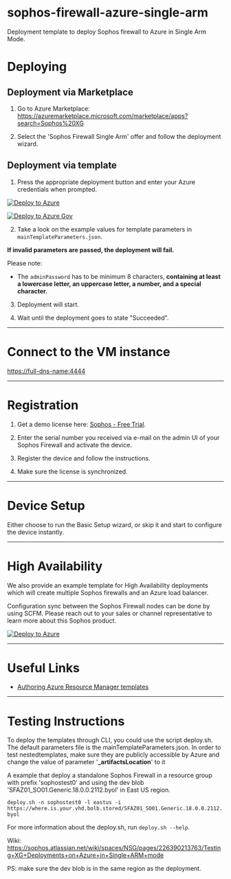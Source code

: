 # sophos-firewall-azure-single-arm
Deployment template to deploy Sophos firewall to Azure in Single Arm Mode.

Deploying
=========

Deployment via Marketplace
--------------------------

1) Go to Azure Marketplace: https://azuremarketplace.microsoft.com/marketplace/apps?search=Sophos%20XG

2) Select the 'Sophos Firewall Single Arm' offer and follow the deployment wizard.

Deployment via template
-----------------------

1) Press the appropriate deployment button and enter your Azure credentials when prompted.

[![Deploy to Azure](https://azuredeploy.net/deploybutton.png)](https://portal.azure.com/#create/Microsoft.Template/uri/https%3A%2F%2Fraw.githubusercontent.com%2Fsophos-iaas%2Fxg-azure%2Fmaster%2FmainTemplate.json)

[![Deploy to Azure Gov](https://azuredeploy.net/AzureGov.png)](https://portal.azure.us/#create/Microsoft.Template/uri/https%3A%2F%2Fraw.githubusercontent.com%2Fsophos-iaas%2Fxg-azure%2Fmaster%2FmainTemplate.json)

2) Take a look on the example values for template parameters in `mainTemplateParameters.json`.

**If invalid parameters are passed, the deployment will fail.**

Please note:
* The `adminPassword` has to be minimum 8 characters, **containing at least a lowercase letter, an uppercase letter, a number, and a special character.**

3) Deployment will start.

4) Wait until the deployment goes to state "Succeeded".

***

Connect to the VM instance
==========================

[https://full-dns-name:4444](https://full-dns-name:4444)

***

Registration
============

1) Get a demo license here: [Sophos - Free Trial](https://secure2.sophos.com/en-us/products/next-gen-firewall/free-trial.aspx).

2) Enter the serial number you received via e-mail on the admin UI of your Sophos Firewall and activate the device.

3) Register the device and follow the instructions.

4) Make sure the license is synchronized.

***

Device Setup
============

Either choose to run the Basic Setup wizard, or skip it and start to configure the device instantly.

***

High Availability
=================

We also provide an example template for High Availability deployments which will create multiple Sophos firewalls and an Azure load balancer.

Configuration sync between the Sophos Firewall nodes can be done by using SCFM. Please reach out to your sales or channel representative to learn more about this Sophos product.

[![Deploy to Azure](https://azuredeploy.net/deploybutton.png)](https://portal.azure.com/#create/Microsoft.Template/uri/https%3A%2F%2Fraw.githubusercontent.com%2Fsophos-iaas%2Fxg-azure%2Fmaster%2FinboundHa.json)

***

Useful Links
============

* [Authoring Azure Resource Manager templates](https://azure.microsoft.com/en-us/documentation/articles/resource-group-authoring-templates/)


***

Testing Instructions
====================

To deploy the templates through CLI, you could use the script deploy.sh. The default parameters file is the mainTemplateParameters.json. In order to test nestedtemplates, make sure they are publicly accessible by Azure and change the value of parameter '**_artifactsLocation**' to it

A example that deploy a standalone Sophos Firewall in a resource group with prefix 'sophostest0' and using the dev blob 'SFAZ01_SO01.Generic.18.0.0.2112.byol' in East US region.

`deploy.sh -n sophostest0 -l eastus -i https://where.is.your.vhd.bolb.stored/SFAZ01_SO01.Generic.18.0.0.2112.byol`

For more information about the deploy.sh, run `deploy.sh --help`.

Wiki: https://sophos.atlassian.net/wiki/spaces/NSG/pages/226390213763/Testing+XG+Deployments+on+Azure+in+Single+ARM+mode

PS: make sure the dev blob is in the same region as the deployment.
